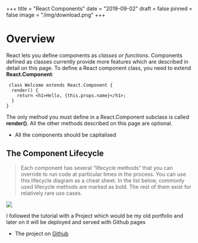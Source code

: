 +++
title = "React Components"
date = "2019-09-02"
draft = false
pinned = false
image = "/img/download.png"
+++
# Overview

React lets you define components as _classes or functions_. Components defined as classes currently provide more features which are described in detail on this page. To define a React component class, you need to extend **React.Component**:

```
 class Welcome extends React.Component {
  render() {
    return <h1>Hello, {this.props.name}</h1>;
  }
}
```

The only method you must define in a React.Component subclass is called **render()**. All the other methods described on this page are optional.

* All the components should be capitalised 

## The Component Lifecycle

> Each component has several “lifecycle methods” that you can override to run code at particular times in the process. You can use this lifecycle diagram as a cheat sheet. In the list below, commonly used lifecycle methods are marked as bold. The rest of them exist for relatively rare use cases.



![](/img/lifecycles.jpg)

I followed the tutorial with a Project which would be my old portfolio and later on it will be deployed and served with Github pages

* The project on [Github](https://github.com/chiarabdy/chiarabdy.github.io)
